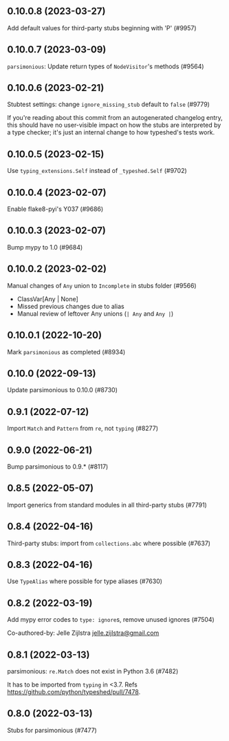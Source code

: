 ## 0.10.0.8 (2023-03-27)

Add default values for third-party stubs beginning with 'P' (#9957)

## 0.10.0.7 (2023-03-09)

`parsimonious`: Update return types of `NodeVisitor`'s methods (#9564)

## 0.10.0.6 (2023-02-21)

Stubtest settings: change `ignore_missing_stub` default to `false` (#9779)

If you're reading about this commit from an autogenerated changelog entry, this should have no user-visible impact on how the stubs are interpreted by a type checker; it's just an internal change to how typeshed's tests work.

## 0.10.0.5 (2023-02-15)

Use `typing_extensions.Self` instead of `_typeshed.Self` (#9702)

## 0.10.0.4 (2023-02-07)

Enable flake8-pyi's Y037 (#9686)

## 0.10.0.3 (2023-02-07)

Bump mypy to 1.0 (#9684)

## 0.10.0.2 (2023-02-02)

Manual changes of `Any` union to `Incomplete` in stubs folder (#9566)

- ClassVar[Any | None]
- Missed previous changes due to alias
- Manual review of leftover Any unions (`| Any` and `Any |`)

## 0.10.0.1 (2022-10-20)

Mark `parsimonious` as completed (#8934)

## 0.10.0 (2022-09-13)

Update parsimonious to 0.10.0 (#8730)

## 0.9.1 (2022-07-12)

Import `Match` and `Pattern` from `re`, not `typing` (#8277)

## 0.9.0 (2022-06-21)

Bump parsimonious to 0.9.* (#8117)

## 0.8.5 (2022-05-07)

Import generics from standard modules in all third-party stubs (#7791)

## 0.8.4 (2022-04-16)

Third-party stubs: import from `collections.abc` where possible (#7637)

## 0.8.3 (2022-04-16)

Use `TypeAlias` where possible for type aliases (#7630)

## 0.8.2 (2022-03-19)

Add mypy error codes to `type: ignore`s, remove unused ignores (#7504)

Co-authored-by: Jelle Zijlstra <jelle.zijlstra@gmail.com>

## 0.8.1 (2022-03-13)

parsimonious: `re.Match` does not exist in Python 3.6 (#7482)

It has to be imported from `typing` in <3.7.
Refs https://github.com/python/typeshed/pull/7478.

## 0.8.0 (2022-03-13)

Stubs for parsimonious (#7477)

